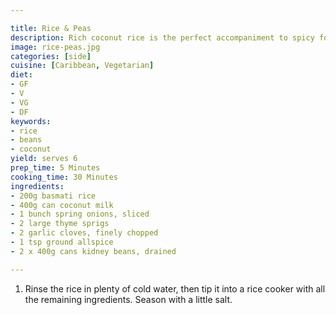 ```yaml
---

title: Rice & Peas
description: Rich coconut rice is the perfect accompaniment to spicy food.
image: rice-peas.jpg
categories: [side]
cuisine: [Caribbean, Vegetarian]
diet:
- GF
- V
- VG
- DF
keywords:
- rice
- beans
- coconut
yield: serves 6
prep_time: 5 Minutes
cooking_time: 30 Minutes
ingredients:
- 200g basmati rice
- 400g can coconut milk
- 1 bunch spring onions, sliced
- 2 large thyme sprigs
- 2 garlic cloves, finely chopped
- 1 tsp ground allspice
- 2 x 400g cans kidney beans, drained

---
```


1. Rinse the rice in plenty of cold water, then tip it into a rice cooker with all the remaining ingredients. Season with a little salt.
